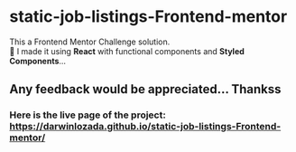 # static-job-listings-Frontend-mentor
This a Frontend Mentor Challenge solution.  
:dart: I made it using **React** with functional components and **Styled Components**... 

## Any feedback would be appreciated... Thankss

### Here is the live page of the project: https://darwinlozada.github.io/static-job-listings-Frontend-mentor/
